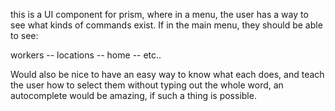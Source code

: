 this is a UI component for prism, where in a menu, the user has a way to see what kinds of commands exist. If in the main menu, they should be able to see:

workers -- locations -- home -- etc..


Would also be nice to have an easy way to know what each does, and teach the user how to select them without typing out the whole word, an autocomplete would be amazing, if such a thing is possible.